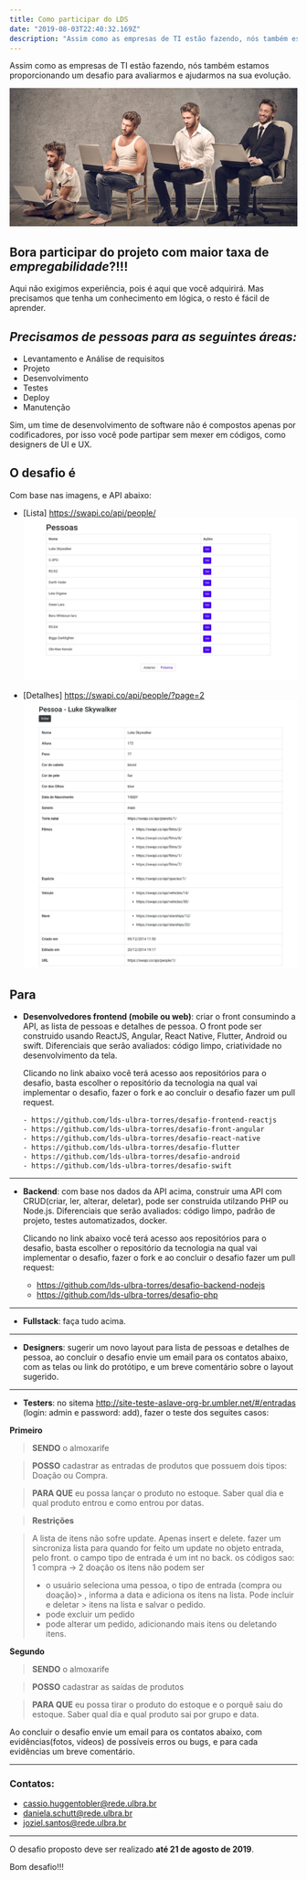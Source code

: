 ```yaml
---
title: Como participar do LDS
date: "2019-08-03T22:40:32.169Z"
description: "Assim como as empresas de TI estão fazendo, nós também estamos proporcionando um desafio para avaliarmos e ajudarmos na sua evolução..."
---
```


Assim como as empresas de TI estão fazendo, nós também estamos proporcionando um desafio para avaliarmos e ajudarmos na sua evolução.

![evolução](./sucesso-profissional.png)

## Bora participar do projeto com maior taxa de *empregabilidade*?!!!

Aqui não exigimos experiência, pois é aqui que você adquirirá.
Mas precisamos que tenha um conhecimento em lógica, o resto é fácil de aprender.

*Precisamos de pessoas para as seguintes áreas:*
------

* Levantamento e Análise de requisitos
* Projeto
* Desenvolvimento
* Testes
* Deploy
* Manutenção

Sim, um time de desenvolvimento de software não é compostos apenas por codificadores,
por isso você pode partipar sem mexer em códigos, como designers de UI e UX.

## O desafio é

Com base nas imagens, e API abaixo:


- [Lista] https://swapi.co/api/people/
![lista](./lista.jpeg)

- [Detalhes] https://swapi.co/api/people/?page=2
![detalhes](./detalhes.jpeg)

## Para

- **Desenvolvedores frontend (mobile ou web)**: criar o front consumindo a API, as lista de pessoas e detalhes de pessoa. O front pode ser construido usando ReactJS, Angular, React Native, Flutter, Android ou swift. Diferenciais que serão avaliados: código limpo, criatividade no desenvolvimento da tela. 

  Clicando no link abaixo você terá acesso aos repositórios para o desafio, basta escolher o repositório da tecnologia na qual vai implementar o desafio, fazer o fork e ao concluir o desafio fazer um pull request.

      - https://github.com/lds-ulbra-torres/desafio-frontend-reactjs
      - https://github.com/lds-ulbra-torres/desafio-front-angular
      - https://github.com/lds-ulbra-torres/desafio-react-native
      - https://github.com/lds-ulbra-torres/desafio-flutter
      - https://github.com/lds-ulbra-torres/desafio-android
      - https://github.com/lds-ulbra-torres/desafio-swift

-----------------------

- **Backend**: com base nos dados da API acima, construir uma API com CRUD(criar, ler, alterar, deletar), pode ser construida utilzando PHP ou Node.js. Diferenciais que serão avaliados: código limpo, padrão de projeto, testes automatizados, docker. 

  Clicando no link abaixo você terá acesso aos repositórios para o desafio, basta escolher o repositório da tecnologia na qual vai implementar o desafio, fazer o fork e ao concluir o desafio fazer um pull request:

    - https://github.com/lds-ulbra-torres/desafio-backend-nodejs
    - https://github.com/lds-ulbra-torres/desafio-php

-----------------------

- **Fullstack**: faça tudo acima.

-----------------------

- **Designers**: sugerir um novo layout para lista de pessoas e detalhes de pessoa, ao concluir o desafio envie um email para os contatos abaixo, com as telas ou link do protótipo, e um breve comentário sobre o layout sugerido.

-----------------------

- **Testers**:  no sitema http://site-teste-aslave-org-br.umbler.net/#/entradas (login: admin e password: add), fazer o teste dos seguites casos:

**Primeiro**
> **SENDO** o almoxarife 

> **POSSO** cadastrar as entradas de produtos que possuem dois tipos:  Doação ou Compra.

> **PARA QUE** eu possa lançar o produto no estoque. Saber qual dia e  qual produto entrou e como entrou por datas.

> **Restrições**

> A lista de itens não sofre update. Apenas insert e delete.
> fazer um sincroniza lista para quando for feito um update no objeto  entrada, pelo front.
> o campo tipo de entrada é um int no back. os códigos sao: 1 compra -> 2 doação 
> os itens não podem ser 
> - o usuário seleciona uma pessoa, o tipo de entrada (compra ou doação)> , informa a data e adiciona os itens na lista. Pode incluir e deletar > itens na lista e salvar o pedido. 
> - pode excluir um pedido
> - pode alterar um pedido, adicionando mais itens ou deletando itens. 

**Segundo**


>**SENDO** o almoxarife 

>**POSSO** cadastrar as saídas de produtos

>**PARA QUE** eu possa tirar o produto do estoque e o porquê saiu do estoque. Saber qual dia e qual produto sai por grupo e data.

Ao concluir o desafio envie um email para os contatos abaixo, com evidências(fotos, videos) de possíveis erros ou bugs, e para cada evidências um breve comentário.

----------------

### Contatos:

- cassio.huggentobler@rede.ulbra.br
- daniela.schutt@rede.ulbra.br
- joziel.santos@rede.ulbra.br

------------------------

O desafio proposto deve ser realizado **até 21 de agosto de 2019**.

Bom desafio!!!